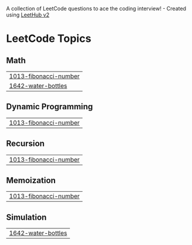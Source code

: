 A collection of LeetCode questions to ace the coding interview! - Created using [LeetHub v2](https://github.com/arunbhardwaj/LeetHub-2.0)
<!---LeetCode Topics Start-->
# LeetCode Topics
## Math
|  |
| ------- |
| [1013-fibonacci-number](https://github.com/Dhatri0612/DSA-2k25/tree/master/1013-fibonacci-number) |
| [1642-water-bottles](https://github.com/Dhatri0612/DSA-2k25/tree/master/1642-water-bottles) |
## Dynamic Programming
|  |
| ------- |
| [1013-fibonacci-number](https://github.com/Dhatri0612/DSA-2k25/tree/master/1013-fibonacci-number) |
## Recursion
|  |
| ------- |
| [1013-fibonacci-number](https://github.com/Dhatri0612/DSA-2k25/tree/master/1013-fibonacci-number) |
## Memoization
|  |
| ------- |
| [1013-fibonacci-number](https://github.com/Dhatri0612/DSA-2k25/tree/master/1013-fibonacci-number) |
## Simulation
|  |
| ------- |
| [1642-water-bottles](https://github.com/Dhatri0612/DSA-2k25/tree/master/1642-water-bottles) |
<!---LeetCode Topics End-->